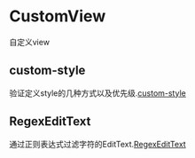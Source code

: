 # CustomView
自定义view 

## custom-style
验证定义style的几种方式以及优先级.[custom-style](https://github.com/laxian/CustomView/blob/master/custom-style/README.md)


## RegexEditText
通过正则表达式过滤字符的EditText.[RegexEditText](https://github.com/laxian/CustomView/blob/master/regexedittext/README.md)